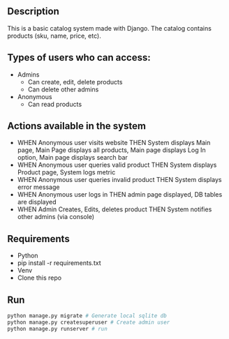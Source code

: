 ## Description
This is a basic catalog system made with Django. The catalog contains products (sku, name, price, etc).

## Types of users who can access:
- Admins
  -  Can create, edit, delete products
  - Can delete other admins
- Anonymous
  - Can read products

## Actions available in the system
- WHEN Anonymous user visits website THEN System displays Main page, Main Page displays all products, Main page displays Log In option, Main page displays search bar
- WHEN Anonymous user queries valid product THEN System displays Product page, System logs metric
- WHEN Anonymous user queries invalid product THEN System displays error message
- WHEN Anonymous user logs in THEN admin page displayed, DB tables are displayed
- WHEN Admin Creates, Edits, deletes product THEN System notifies other admins (via console)

## Requirements
- Python
- pip install -r requirements.txt 
- Venv
- Clone this repo

## Run
```bash
python manage.py migrate # Generate local sqlite db
python manage.py createsuperuser # Create admin user
python manage.py runserver # run
```

